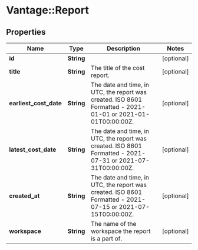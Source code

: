 # Vantage::Report

## Properties
Name | Type | Description | Notes
------------ | ------------- | ------------- | -------------
**id** | **String** |  | [optional] 
**title** | **String** | The title of the cost report. | [optional] 
**earliest_cost_date** | **String** | The date and time, in UTC, the report was created. ISO 8601 Formatted - 2021-01-01 or 2021-01-01T00:00:00Z. | [optional] 
**latest_cost_date** | **String** | The date and time, in UTC, the report was created. ISO 8601 Formatted - 2021-07-31 or 2021-07-31T00:00:00Z. | [optional] 
**created_at** | **String** | The date and time, in UTC, the report was created. ISO 8601 Formatted - 2021-07-15 or 2021-07-15T00:00:00Z. | [optional] 
**workspace** | **String** | The name of the workspace the report is a part of. | [optional] 


